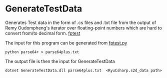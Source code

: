 # GenerateTestData

Generates Test data in the form of .cs files and .txt file from the output of Remy Oudompheng's iterator over floating-point numbers which are hard to convert from/to decimal form. [fptest](https://github.com/remyoudompheng/fptest)


The input for this program can be generated from [fptest.py](https://github.com/remyoudompheng/fptest/blob/master/fptest.py)

`python parse64+ > parse64plus.txt` 

The output file is then the input for GenerateTestData

`dotnet GenerateTestData.dll parse64plus.txt  <RyuCsharp.s2d_data path>`


